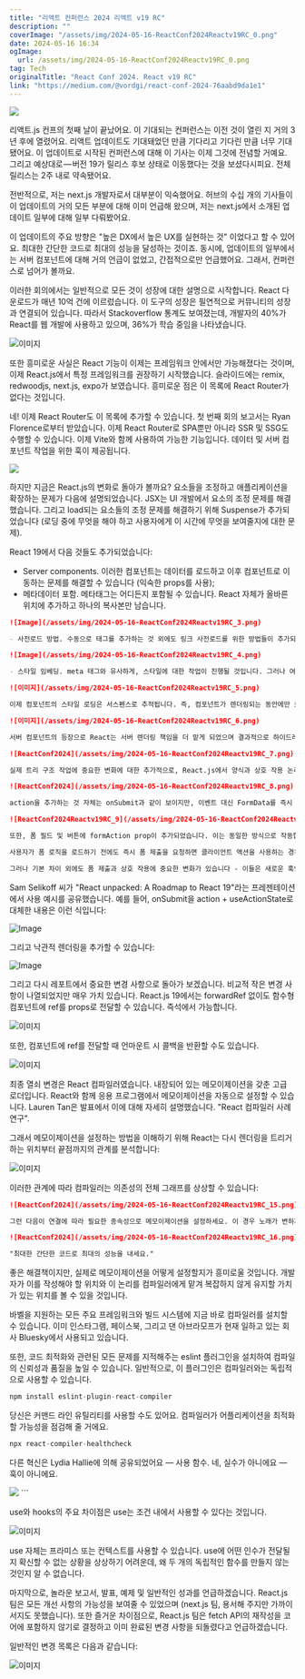 ```yaml
---
title: "리액트 컨퍼런스 2024 리액트 v19 RC"
description: ""
coverImage: "/assets/img/2024-05-16-ReactConf2024Reactv19RC_0.png"
date: 2024-05-16 16:34
ogImage: 
  url: /assets/img/2024-05-16-ReactConf2024Reactv19RC_0.png
tag: Tech
originalTitle: "React Conf 2024. React v19 RC"
link: "https://medium.com/@vordgi/react-conf-2024-76aabd9da1e1"
---
```



<img src="/assets/img/2024-05-16-ReactConf2024Reactv19RC_0.png" />

리액트.js 컨프의 첫째 날이 끝났어요. 이 기대되는 컨퍼런스는 이전 것이 열린 지 거의 3년 후에 열렸어요. 리액트 업데이트도 기대돼었던 만큼 기다리고 기다린 만큼 너무 기대됐어요. 이 업데이트로 시작된 컨퍼런스에 대해 이 기사는 이제 그것에 전념할 거예요. 그리고 예상대로 — 버전 19가 릴리스 후보 상태로 이동했다는 것을 보셨다시피요. 전체 릴리스는 2주 내로 약속됐어요.

전반적으로, 저는 next.js 개발자로서 대부분이 익숙했어요. 허브의 수십 개의 기사들이 이 업데이트의 거의 모든 부분에 대해 이미 언급해 왔으며, 저는 next.js에서 소개된 업데이트 일부에 대해 일부 다뤄봤어요.

이 업데이트의 주요 방향은 "높은 DX에서 높은 UX를 실현하는 것" 이었다고 할 수 있어요. 최대한 간단한 코드로 최대의 성능을 달성하는 것이죠. 동시에, 업데이트의 일부에서는 서버 컴포넌트에 대해 거의 언급이 없었고, 간접적으로만 언급했어요. 그래서, 컨퍼런스로 넘어가 볼까요.

<div class="content-ad"></div>

이러한 회의에서는 일반적으로 모든 것이 성장에 대한 설명으로 시작합니다. React 다운로드가 매년 10억 건에 이르렀습니다. 이 도구의 성장은 필연적으로 커뮤니티의 성장과 연결되어 있습니다. 따라서 Stackoverflow 통계도 보여졌는데, 개발자의 40%가 React를 웹 개발에 사용하고 있으며, 36%가 학습 중임을 나타냈습니다.

![이미지](/assets/img/2024-05-16-ReactConf2024Reactv19RC_1.png)

또한 흥미로운 사실은 React 기능이 이제는 프레임워크 안에서만 가능해졌다는 것이며, 이제 React.js에서 특정 프레임워크를 권장하기 시작했습니다. 슬라이드에는 remix, redwoodjs, next.js, expo가 보였습니다. 흥미로운 점은 이 목록에 React Router가 없다는 것입니다.

네! 이제 React Router도 이 목록에 추가할 수 있습니다. 첫 번째 회의 보고서는 Ryan Florence로부터 받았습니다. 이제 React Router로 SPA뿐만 아니라 SSR 및 SSG도 수행할 수 있습니다. 이제 Vite와 함께 사용하여 가능한 기능입니다. 데이터 및 서버 컴포넌트 작업을 위한 훅이 제공됩니다.

<div class="content-ad"></div>

<img src="/assets/img/2024-05-16-ReactConf2024Reactv19RC_2.png" />

하지만 지금은 React.js의 변화로 돌아가 볼까요? 요소들을 조정하고 애플리케이션을 확장하는 문제가 다음에 설명되었습니다. JSX는 UI 개발에서 요소의 조정 문제를 해결했습니다. 그리고 load되는 요소들의 조정 문제를 해결하기 위해 Suspense가 추가되었습니다 (로딩 중에 무엇을 해야 하고 사용자에게 이 시간에 무엇을 보여줄지에 대한 문제). 

React 19에서 다음 것들도 추가되었습니다:

- Server components. 이러한 컴포넌트는 데이터를 로드하고 이후 컴포넌트로 이동하는 문제를 해결할 수 있습니다 (익숙한 props를 사용);
- 메타데이터 포함. 메타태그는 어디든지 포함될 수 있습니다. React 자체가 올바른 위치에 추가하고 하나의 복사본만 남습니다.

<div class="content-ad"></div>

```markdown
![Image](/assets/img/2024-05-16-ReactConf2024Reactv19RC_3.png)

- 사전로드 방법. 수동으로 태그를 추가하는 것 외에도 링크 사전로드를 위한 방법들이 추가되었습니다 - preinit, preload, prefetchDNS 및 preconnect. 문서에는 preloadModule 및 preinitModule 방법도 설명되어 있지만, 이유는 불명이지만 이들은 회의에서 보여지지 않았습니다.

![Image](/assets/img/2024-05-16-ReactConf2024Reactv19RC_4.png)

- 스타일 임베딩. meta 태그와 유사하게, 스타일에 대한 작업이 진행될 것입니다. 그러나 여기에 중요도 옵션이 추가되었습니다 - 이에 따라 어떤 스타일이 더 중요한지(따라서 DOM에서 더 낮게 표시될 것인지)가 결정됩니다.
```

<div class="content-ad"></div>

```markdown
![이미지](/assets/img/2024-05-16-ReactConf2024Reactv19RC_5.png)

이제 컴포넌트의 스타일 로딩은 서스펜스로 추적됩니다. 즉, 컴포넌트가 렌더링되는 동안에만 로더를 표시할 수있는 것이 아니라 해당 스타일이 준비되는 동안에도 표시할 수 있습니다.

![이미지](/assets/img/2024-05-16-ReactConf2024Reactv19RC_6.png)

서버 컴포넌트의 등장으로 React는 서버 렌더링 책임을 더 맡게 되었으며 결과적으로 하이드레이션은 더 많은 논리와 잠재적인 문제를 가지게 되었습니다. React.js 팀은 하이드레이션 오류를 개선했습니다.
```

<div class="content-ad"></div>

```markdown
![ReactConf2024](/assets/img/2024-05-16-ReactConf2024Reactv19RC_7.png)

실제 트리 구조 작업에 중요한 변화에 대한 추가적으로, React.js에서 양식과 상호 작용 논리가 업데이트되었습니다. 먼저, react-dom에 양식 컴포넌트가 포함되었으며, 이는 요소에 대한 중요한 변경 사항을 의미합니다. 그리고 그 이야기는 “action” 속성 변경에 대한 것입니다 — 양식을 onSubmit이나 네이티브 속성을 통해 제출하는 대안으로.

![ReactConf2024](/assets/img/2024-05-16-ReactConf2024Reactv19RC_8.png)

action을 추가하는 것 자체는 onSubmit과 같이 보이지만, 이벤트 대신 FormData를 즉시 가져옵니다.
```

<div class="content-ad"></div>

```markdown
![ReactConf2024Reactv19RC_9](/assets/img/2024-05-16-ReactConf2024Reactv19RC_9.png)

또한, 폼 필드 및 버튼에 formAction prop이 추가되었습니다. 이는 동일한 방식으로 작동합니다.

사용자가 폼 로직을 로드하기 전에도 즉시 폼 제출을 요청하면 클라이언트 액션을 사용하는 경우 제출이 연기되고 로직이 준비되자마자 수행됩니다. 서버 액션의 경우 클라이언트 js가 필요하지 않기 때문에 즉시 제출됩니다.

그러나 기본 차이 외에도 폼 제출과 상호 작용에 중요한 변화가 있습니다 - 이들은 새로운 훅입니다. useOptimistic, useFormStatus 및 useActionState.
```

<div class="content-ad"></div>

Sam Selikoff 씨가 "React unpacked: A Roadmap to React 19"라는 프레젠테이션에서 사용 예시를 공유했습니다. 예를 들어, onSubmit을 action + useActionState로 대체한 내용은 이런 식입니다:

![Image](/assets/img/2024-05-16-ReactConf2024Reactv19RC_10.png)

그리고 낙관적 렌더링을 추가할 수 있습니다:

![Image](/assets/img/2024-05-16-ReactConf2024Reactv19RC_11.png)

<div class="content-ad"></div>

그리고 다시 레포트에서 중요한 변경 사항으로 돌아가 보겠습니다. 비교적 작은 변경 사항이 나열되었지만 매우 가치 있습니다. React.js 19에서는 forwardRef 없이도 함수형 컴포넌트에 ref를 props로 전달할 수 있습니다. 즉석에서 가능합니다. 

![이미지](/assets/img/2024-05-16-ReactConf2024Reactv19RC_12.png)

또한, 컴포넌트에 ref를 전달할 때 언마운트 시 콜백을 반환할 수도 있습니다.

![이미지](/assets/img/2024-05-16-ReactConf2024Reactv19RC_13.png)

<div class="content-ad"></div>

최종 열쇠 변경은 React 컴파일러였습니다. 내장되어 있는 메모이제이션을 갖춘 고급 로더입니다. React와 함께 응용 프로그램에서 메모이제이션을 자동으로 설정할 수 있습니다. Lauren Tan은 발표에서 이에 대해 자세히 설명했습니다. "React 컴파일러 사례 연구".

그래서 메모이제이션을 설정하는 방법을 이해하기 위해 React는 다시 렌더링을 트리거하는 위치부터 끝점까지의 관계를 분석합니다:

![이미지](/assets/img/2024-05-16-ReactConf2024Reactv19RC_14.png)

이러한 관계에 따라 컴파일러는 의존성의 전체 그래프를 상상할 수 있습니다:

<div class="content-ad"></div>

```markdown
![ReactConf2024](/assets/img/2024-05-16-ReactConf2024Reactv19RC_15.png)

그런 다음이 연결에 따라 필요한 종속성으로 메모이제이션을 설정하세요. 이 경우 노래가 변하지 않기 때문에 필터링된 노래(filteredSongs)는 동일해야 합니다(노래에 종속성이 있는 메모이제이션으로 처리됩니다). 그리고 setSong에 의해 노래가 변경되면 NowPlaying이 다시 렌더링되어야 합니다(song에 종속성이 있는 메모이제이션으로 처리됩니다).

![ReactConf2024](/assets/img/2024-05-16-ReactConf2024Reactv19RC_16.png)

"최대한 간단한 코드로 최대의 성능을 내세요."
```

<div class="content-ad"></div>

좋은 해결책이지만, 실제로 메모이제이션을 어떻게 설정할지가 흥미로울 것입니다. 개발자가 이를 작성해야 할 위치와 이 논리를 컴파일러에게 맡겨 복잡하지 않게 유지할 가치가 있는 위치를 볼 수 있을 것입니다.

바벨을 지원하는 모든 주요 프레임워크와 빌드 시스템에 지금 바로 컴파일러를 설치할 수 있습니다. 이미 인스타그램, 페이스북, 그리고 댄 아브라모프가 현재 일하고 있는 회사 Bluesky에서 사용되고 있습니다.

또한, 코드 최적화와 관련된 모든 문제를 지적해주는 eslint 플러그인을 설치하여 컴파일의 신뢰성과 품질을 높일 수 있습니다. 일반적으로, 이 플러그인은 컴파일러와는 독립적으로 사용할 수 있습니다.

```js
npm install eslint-plugin-react-compiler
```

<div class="content-ad"></div>

당신은 커맨드 라인 유틸리티를 사용할 수도 있어요. 컴파일러가 어플리케이션을 최적화할 가능성을 점검해 줄 거에요.

```js
npx react-compiler-healthcheck
```

다른 혁신은 Lydia Hallie에 의해 공유되었어요 — 사용 함수. 네, 실수가 아니에요 — 훅이 아니에요.

<img src="/assets/img/2024-05-16-ReactConf2024Reactv19RC_17.png" />
```

<div class="content-ad"></div>

use와 hooks의 주요 차이점은 use는 조건 내에서 사용할 수 있다는 것입니다.

![이미지](/assets/img/2024-05-16-ReactConf2024Reactv19RC_18.png)

use 자체는 프라미스 또는 컨텍스트를 사용할 수 있습니다. use에 어떤 인수가 전달될지 확신할 수 없는 상황을 상상하기 어려운데, 왜 두 개의 독립적인 함수를 만들지 않는 것인지 알 수 없습니다.

마지막으로, 놀라운 보고서, 발표, 예제 및 일반적인 성과를 언급하겠습니다. React.js 팀은 모든 개선 사항의 가능성을 보여줄 수 있었으며 (next.js 팀, 용서해 주지만 가까이 서지도 못했습니다). 또한 즐거운 차이점으로, React.js 팀은 fetch API의 재작성을 코어에 포함하지 않기로 결정하고 이미 완료된 변경 사항을 되돌렸다고 언급하겠습니다.

<div class="content-ad"></div>

일반적인 변경 목록은 다음과 같습니다:

![이미지](/assets/img/2024-05-16-ReactConf2024Reactv19RC_19.png)